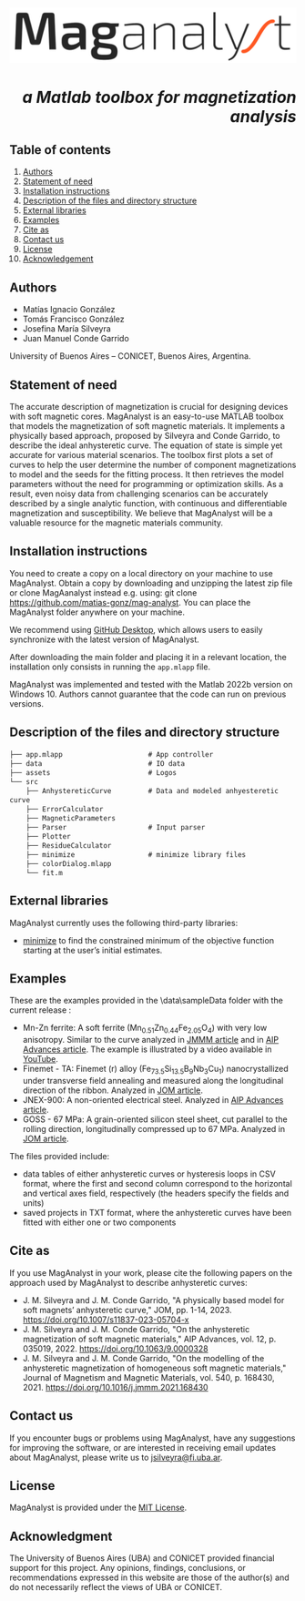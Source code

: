 
![Image](https://github.com/matias-gonz/mag-analyst/blob/main/assets/logo_maganalyst.png)
# *<div dir="rtl"> a Matlab toolbox for magnetization analysis </div>*

## Table of contents
1. [Authors](#authors)
2. [Statement of need](#statement-of-need)
3. [Installation instructions](#installation-instructions)
4. [Description of the files and directory structure](#description-of-the-files-and-directory-structure)
5. [External libraries](#external-libraries)
6. [Examples](#examples)
7. [Cite as](#cite-as)
8. [Contact us](#contact-us)
9. [License](#license)
10. [Acknowledgement](#acknowledgment)
 
 ## Authors
  - Matías Ignacio González
  - Tomás Francisco González
  - Josefina María Silveyra
  - Juan Manuel Conde Garrido
	
University of Buenos Aires – CONICET, Buenos Aires, Argentina.
   
## Statement of need

The accurate description of magnetization is crucial for designing devices with soft magnetic cores. MagAnalyst is an easy-to-use MATLAB toolbox that models the magnetization of soft magnetic materials. It implements a physically based approach, proposed by Silveyra and Conde Garrido, to describe the ideal anhysteretic curve. The equation of state is simple yet accurate for various material scenarios. The toolbox first plots a set of curves to help the user determine the number of component magnetizations to model and the seeds for the fitting process. It then retrieves the model parameters without the need for programming or optimization skills. As a result, even noisy data from challenging scenarios can be accurately described by a single analytic function, with continuous and differentiable magnetization and susceptibility. We believe that MagAnalyst will be a valuable resource for the magnetic materials community.

## Installation instructions

You need to create a copy on a local directory on your machine to use MagAnalyst. Obtain a copy by downloading and unzipping the latest zip file or clone MagAanalyst instead e.g. using: git clone https://github.com/matias-gonz/mag-analyst. You can place the MagAnalyst folder anywhere on your machine.

We recommend using [GitHub Desktop](https://desktop.github.com/), which allows users to easily synchronize with the latest version of MagAnalyst.

After downloading the main folder and placing it in a relevant location, the installation only consists in running the `app.mlapp` file.
 
MagAnalyst was implemented and tested with the Matlab 2022b version on Windows 10. Authors cannot guarantee that the code can run on previous versions.

## Description of the files and directory structure

```tree
├── app.mlapp                     # App controller
├── data                          # IO data
├── assets                        # Logos
└── src
    ├── AnhystereticCurve         # Data and modeled anhyesteretic curve
    ├── ErrorCalculator
    ├── MagneticParameters
    ├── Parser                    # Input parser
    ├── Plotter
    ├── ResidueCalculator
    ├── minimize                  # minimize library files
    ├── colorDialog.mlapp
    └── fit.m
```

## External libraries

MagAnalyst currently uses the following third-party libraries:
* [minimize](https://www.mathworks.com/matlabcentral/fileexchange/24298-minimize) to find the constrained minimum of the objective function starting at the user’s initial estimates.

## Examples

These are the examples provided in the \data\sampleData folder with the current release :

* Mn-Zn ferrite: A soft ferrite (Mn<sub>0.51</sub>Zn<sub>0.44</sub>Fe<sub>2.05</sub>O<sub>4</sub>) with very low anisotropy. Similar to the curve analyzed in [JMMM article](https://doi.org/10.1016/j.jmmm.2021.168430) and in [AIP Advances article](https://doi.org/10.1063/9.0000328). The example is illustrated by a video available in [YouTube](https://www.youtube.com/finisilveyra/xxx).
* Finemet - TA: Finemet (r) alloy (Fe<sub>73.5</sub>Si<sub>13.5</sub>B<sub>9</sub>Nb<sub>3</sub>Cu<sub>1</sub>) nanocrystallized under transverse field annealing and measured along the longitudinal direction of the ribbon. Analyzed in [JOM article](https://doi.org/10.1007/s11837-023-05704-x).
* JNEX-900: A non-oriented electrical steel. Analyzed in [AIP Advances article](https://doi.org/10.1063/9.0000328). 
* GOSS - 67 MPa: A grain-oriented silicon steel sheet, cut parallel to the rolling direction, longitudinally compressed up to 67 MPa. Analyzed in [JOM article](https://doi.org/10.1007/s11837-023-05704-x). 

The files provided include:
* data tables of either anhysteretic curves or hysteresis loops in CSV format, where the first and second column correspond to the horizontal and vertical axes field, respectively (the headers specify the fields and units)
* saved projects in TXT format, where the anhysteretic curves have been fitted with either one or two components

## Cite as

If you use MagAnalyst in your work, please cite the following papers on the approach used by MagAnalyst to describe anhysteretic curves:
* J. M. Silveyra and J. M. Conde Garrido, "A physically based model for soft magnets’ anhysteretic curve," JOM, pp. 1-14, 2023. https://doi.org/10.1007/s11837-023-05704-x
* J. M. Silveyra and J. M. Conde Garrido, "On the anhysteretic magnetization of soft magnetic materials," AIP Advances, vol. 12, p. 035019, 2022. https://doi.org/10.1063/9.0000328
* J. M. Silveyra and J. M. Conde Garrido, "On the modelling of the anhysteretic magnetization of homogeneous soft magnetic materials," Journal of Magnetism and Magnetic Materials, vol. 540, p. 168430, 2021. https://doi.org/10.1016/j.jmmm.2021.168430

## Contact us

If you encounter bugs or problems using MagAnalyst, have any suggestions for improving the software, or are interested in receiving email updates about MagAnalyst, please write us to jsilveyra@fi.uba.ar.

## License

MagAnalyst is provided under the [MIT License](https://github.com/matias-gonz/mag-analyst/blob/main/license.txt).

## Acknowledgment

The University of Buenos Aires (UBA) and CONICET provided financial support for this project.
Any opinions, findings, conclusions, or recommendations expressed in this website are those of the author(s) and do not necessarily reflect the views of UBA or CONICET.
